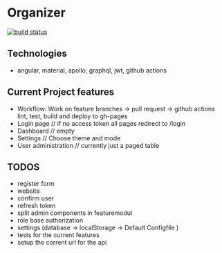 # Organizer

[![build status](https://github.com/CodingForFunAndProfit/Organizer/workflows/Build%20and%20Deploy/badge.svg)](https://github.com/CodingForFunAndProfit/Organizer/actions)

## Technologies

-   angular, material, apollo, graphql, jwt, github actions

## Current Project features

-   Workflow: Work on feature branches -> pull request -> github actions lint, test, build and deploy to gh-pages
-   Login page // if no access token all pages redirect to /login
-   Dashboard // empty
-   Settings // Choose theme and mode
-   User administration // currently just a paged table

## TODOS

-   register form
-   website
-   confirm user
-   refresh token
-   split admin components in featuremodul
-   role base authorization
-   settings (database -> localStorage -> Default Configfile )
-   tests for the current features
-   setup the corrent url for the api
